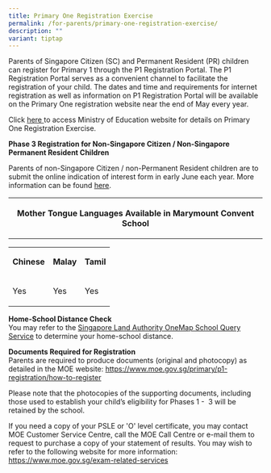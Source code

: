 ```yaml
---
title: Primary One Registration Exercise
permalink: /for-parents/primary-one-registration-exercise/
description: ""
variant: tiptap
---
```

<p>Parents of Singapore Citizen (SC) and Permanent Resident (PR) children can register for Primary 1 through the P1 Registration Portal.&nbsp;The&nbsp;P1 Registration Portal&nbsp;serves as a convenient channel to facilitate the registration of your child. The dates and time and requirements for internet registration as well as information on&nbsp;P1 Registration Portal&nbsp;will be available on the Primary One registration website near the end of May every year.</p><p>Click&nbsp;<a href="https://www.moe.gov.sg/primary/p1-registration" rel="noopener" target="_blank">here&nbsp;</a>to access Ministry of Education website for details on Primary One Registration Exercise.&nbsp;</p><p><strong>Phase 3 Registration for Non-Singapore Citizen / Non-Singapore Permanent Resident Children</strong></p><p>Parents of non-Singapore Citizen / non-Permanent Resident children are to submit the online indication of interest form in early June each year. More information can be found&nbsp;<a href="https://www.moe.gov.sg/primary/p1-registration/international-students" rel="noopener" target="_blank">here</a>.</p><table><tbody><tr><th rowspan="1" colspan="3"><p>Mother Tongue Languages Available in Marymount Convent School</p></th></tr></tbody></table><table><tbody><tr><td rowspan="1" colspan="1"><p><strong>Chinese</strong></p></td><td rowspan="1" colspan="1"><p><strong>Malay</strong></p></td><td rowspan="1" colspan="1"><p><strong>Tamil</strong></p></td></tr><tr><td rowspan="1" colspan="1"><p>Yes</p></td><td rowspan="1" colspan="1"><p>Yes</p></td><td rowspan="1" colspan="1"><p>Yes</p></td></tr></tbody></table><p><strong>Home-School Distance Check<br></strong>You may refer to the&nbsp;<a href="https://www.onemap.sg/main/v2/schoolquerymenu" rel="noopener noreferrer nofollow" target="">Singapore Land Authority OneMap School Query Service</a>&nbsp;to determine your home-school distance.</p><p><strong>Documents Required for Registration<br></strong>Parents are required to produce documents (original and photocopy) as detailed in the MOE website:&nbsp;<a href="https://www.moe.gov.sg/primary/p1-registration/how-to-register" rel="noopener" target="_blank">https://www.moe.gov.sg/primary/p1-registration/how-to-register</a></p><p>Please note that the photocopies of the supporting documents, including those used to establish your child’s eligibility for Phases 1 -&nbsp; 3 will be retained by the school.</p><p>If you need a copy of your PSLE or 'O' level certificate, you may contact MOE Customer Service Centre, call the MOE Call Centre or e-mail them to request to purchase a copy of your statement of results. You may wish to refer to the following website for more information: <a href="https://www.moe.gov.sg/exam-related-services" rel="noopener" target="_blank">https://www.moe.gov.sg/exam-related-services</a></p>